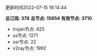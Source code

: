 更新时间2022-07-15 18:14:44

**总订阅: 378**
**总节点: 15854**
**有效节点: 3710**
- trojan节点: 425
- ss节点: 1271
- ssr节点: 22
- v2ray节点: 1992
